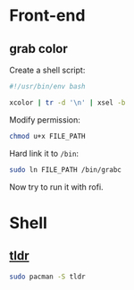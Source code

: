 # Front-end

## grab color

Create a shell script:

```bash
#!/usr/bin/env bash

xcolor | tr -d '\n' | xsel -b
```

Modify permission:

```bash
chmod u+x FILE_PATH
```

Hard link it to `/bin`:

```bash
sudo ln FILE_PATH /bin/grabc
```

Now try to run it with rofi.





# Shell

## [tldr](https://tldr.sh/)

```bash
sudo pacman -S tldr
```

